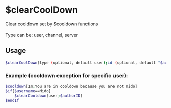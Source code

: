 # $clearCoolDown

Clear cooldown set by $cooldown functions\
\
Type can be: user, channel, server

## Usage

```bash
$clearCoolDown[type (optional, default user);id (optional, default "$authorID");command token (optional)]
```

### Example (cooldown exception for specific user):
```bash
$cooldown[1m;You are in cooldown because you are not mido]
$if[$username==Mido]
	$clearCooldown[user;$authorID]
$endIf
```